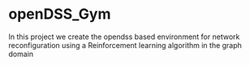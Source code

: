# openDSS_Gym

In this project we create the opendss based environment for network reconfiguration using a Reinforcement learning algorithm in the graph domain
